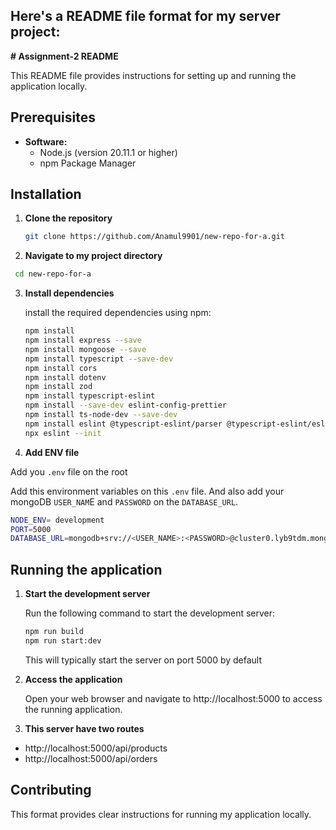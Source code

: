 ## Here's a README file format for my server project:

**# Assignment-2 README**

This README file provides instructions for setting up and running the application locally.

## Prerequisites

* **Software:**
    * Node.js (version 20.11.1 or higher) 
    * npm Package Manager 

## Installation

1. **Clone the repository**

   ```bash
   git clone https://github.com/Anamul9901/new-repo-for-a.git
   ```

2. **Navigate to my project directory**
```bash
 cd new-repo-for-a
```

3. **Install dependencies**

    install the required dependencies using npm:

   ```bash
   npm install
   npm install express --save
   npm install mongoose --save
   npm install typescript --save-dev
   npm install cors
   npm install dotenv
   npm install zod
   npm install typescript-eslint
   npm install --save-dev eslint-config-prettier
   npm install ts-node-dev --save-dev
   npm install eslint @typescript-eslint/parser @typescript-eslint/eslint-plugin --save-dev
   npx eslint --init
   ```

4. **Add ENV file**

Add you `.env` file on the root

Add this environment variables on this `.env` file. 
And also add your mongoDB `USER_NAM`E and `PASSWORD` on the `DATABASE_URL`.
```bash
NODE_ENV= development
PORT=5000
DATABASE_URL=mongodb+srv://<USER_NAME>:<PASSWORD>@cluster0.lyb9tdm.mongodb.net/level-2?retryWrites=true&w=majority&appName=Cluster0
```

   

## Running the application

1. **Start the development server**

   Run the following command to start the development server:

   ```bash
   npm run build
   npm run start:dev
   ```

   This will typically start the server on port 5000 by default

2. **Access the application**

   Open your web browser and navigate to http://localhost:5000 to access the running application.

3. **This server have two routes**
* http://localhost:5000/api/products
* http://localhost:5000/api/orders


## Contributing

This format provides clear instructions for running my application locally.